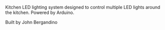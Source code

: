 Kitchen LED lighting system designed to control multiple LED lights around the kitchen. Powered by Arduino.


Built by John Bergandino